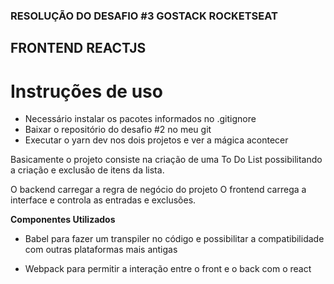 ### RESOLUÇÃO DO DESAFIO #3 GOSTACK ROCKETSEAT
## FRONTEND REACTJS

# Instruções de uso

- Necessário instalar os pacotes informados no .gitignore
- Baixar o repositório do desafio #2 no meu git
- Executar o yarn dev nos dois projetos e ver a mágica acontecer

Basicamente o projeto consiste na criação de uma To Do List possibilitando a criação e exclusão de itens da lista.

O backend carregar a regra de negócio do projeto
O frontend carrega a interface e controla as entradas e exclusões.

**Componentes Utilizados**

- Babel para fazer um transpiler no código e possibilitar a compatibilidade com outras plataformas mais antigas

- Webpack para permitir a interação entre o front e o back com o react
